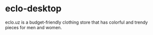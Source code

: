 # eclo-desktop
eclo.uz is a budget-friendly clothing store that has colorful and trendy pieces for men and women.

